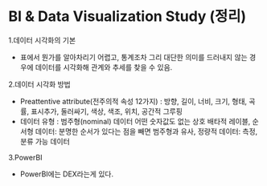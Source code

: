 # BI & Data Visualization Study (정리)

1.데이터 시각화의 기본
- 표에서 뭔가를 알아차리기 어렵고, 통계조차 그리 대단한 의미를 드러내지 않는 경우에 데이터를 시각화해 관계와 추세를 찾을 수 있음.

2.데이터 시각화 방법
- Preattentive attribute(전주의적 속성 12가지) : 방향, 길이, 너비, 크기, 형태, 곡률, 표시추가, 둘러싸기, 색상, 색조, 위치, 공간적 그루핑
- 데이터 유형 : 범주형(nominal) 데이터 어떤 숫자값도 없는 상호 배타적 레이블, 순서형 데이터: 분명한 순서가 있다는 점을 빼면 범주형과 유사, 정량적 데이터: 측정, 분류 가능 데이터

3.PowerBI
- PowerBI에는 DEX라는게 있다.



